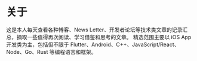 # 关于

这是本人每天查看各种博客、News Letter、开发者论坛等技术类文章的记录汇总，摘取一些值得再次阅读、学习借鉴和思考的文章。 精选范围主要以 iOS App 开发类为主，包括但不限于 Flutter、Android、C++、JavaScript/React、Node、Go、Rust 等编程语言和框架。
